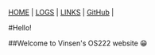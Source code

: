 [HOME](https://vwjaya32.github.io/os222/) | [LOGS](TXT/mylog.txt) | [LINKS](https://vwjaya32.github.io/os222/LINKS/.) |  [GitHub](https://github.com/vwjaya32/os222/) | 

#Hello!

##Welcome to Vinsen's OS222 website 😁
